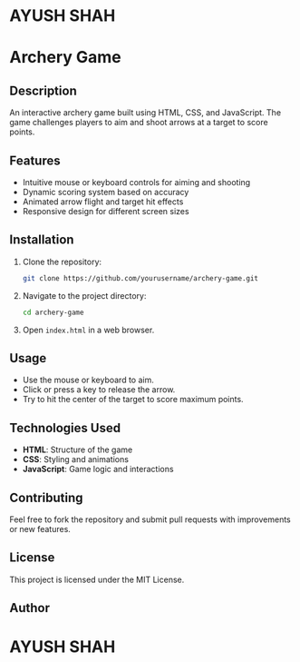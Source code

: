 # AYUSH SHAH #

# Archery Game

## Description
An interactive archery game built using HTML, CSS, and JavaScript. The game challenges players to aim and shoot arrows at a target to score points.

## Features
- Intuitive mouse or keyboard controls for aiming and shooting
- Dynamic scoring system based on accuracy
- Animated arrow flight and target hit effects
- Responsive design for different screen sizes

## Installation
1. Clone the repository:
   ```sh
   git clone https://github.com/yourusername/archery-game.git
   ```
2. Navigate to the project directory:
   ```sh
   cd archery-game
   ```
3. Open `index.html` in a web browser.

## Usage
- Use the mouse or keyboard to aim.
- Click or press a key to release the arrow.
- Try to hit the center of the target to score maximum points.

## Technologies Used
- **HTML**: Structure of the game
- **CSS**: Styling and animations
- **JavaScript**: Game logic and interactions

## Contributing
Feel free to fork the repository and submit pull requests with improvements or new features.

## License
This project is licensed under the MIT License.

## Author

# AYUSH SHAH #
